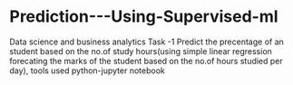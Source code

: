 # Prediction---Using-Supervised-ml
Data science and business analytics Task -1 Predict the precentage of an student based on the no.of study hours(using simple linear regression forecating the marks of the student based on the no.of hours studied per day), tools used python-jupyter notebook
